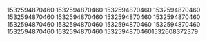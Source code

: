 1532594870460
1532594870460
1532594870460
1532594870460
1532594870460
1532594870460
1532594870460
1532594870460
1532594870460
1532594870460
1532594870460
1532594870460
1532594870460
1532594870460
15325948704601532608372379